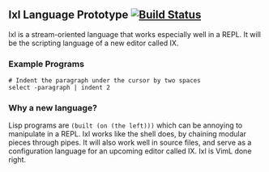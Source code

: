 ## Ixl Language Prototype [![Build Status](https://travis-ci.org/jayferd/ixl-prototype.png)](https://travis-ci.org/jayferd/ixl-prototype)

Ixl is a stream-oriented language that works especially well in a REPL.
It will be the scripting language of a new editor called IX.

### Example Programs

    # Indent the paragraph under the cursor by two spaces
    select -paragraph | indent 2

### Why a new language?

Lisp programs are `(built (on (the left)))` which can be annoying to
manipulate in a REPL. Ixl works like the shell does, by chaining modular
pieces through pipes. It will also work well in source files, and serve
as a configuration language for an upcoming editor called IX. Ixl is
VimL done right.
